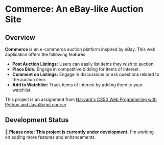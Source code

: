 # Commerce: An eBay-like Auction Site

## Overview
**Commerce** is an e-commerce auction platform inspired by eBay. This web application offers the following features:

- **Post Auction Listings:** Users can easily list items they wish to auction.
- **Place Bids:** Engage in competitive bidding for items of interest.
- **Comment on Listings:** Engage in discussions or ask questions related to the auction item.
- **Add to Watchlist:** Track items of interest by adding them to your watchlist.

This project is an assignment from [Harvard's CS50 Web Programming with Python and JavaScript course](https://cs50.harvard.edu/web/2020/projects/2/).

## Development Status

🚧 **Please note: This project is currently under development.** I'm working on adding more features and enhancements.

